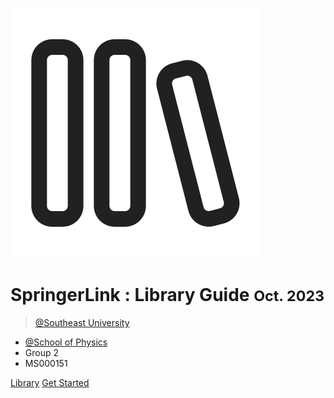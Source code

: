 <!-- _coverpage.md -->

![logo](_media/Library.svg)

# SpringerLink : Library Guide <small>Oct. 2023</small>

> [@Southeast University](https://www.seu.edu.cn/english/)

- [@School of Physics](https://physics.seu.edu.cn/23149/list.htm)
- Group 2
- MS000151

[Library](http://www.lib.seu.edu.cn/)
[Get Started](README.md)